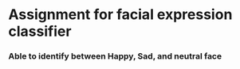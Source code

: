 # Assignment for facial expression classifier 
### Able to identify between Happy, Sad, and neutral face
